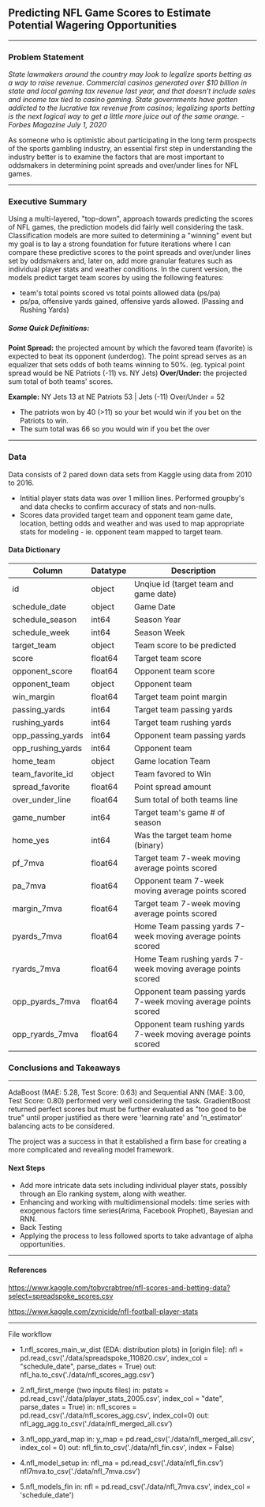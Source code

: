 ## Predicting NFL Game Scores to Estimate Potential Wagering Opportunities

---

### Problem Statement

*State lawmakers around the country may look to legalize sports betting as a way to raise revenue. Commercial casinos generated over $10 billion in state and local gaming tax revenue last year, and that doesn’t include sales and income tax tied to casino gaming. State governments have gotten addicted to the lucrative tax revenue from casinos; legalizing sports betting is the next logical way to get a little more juice out of the same orange. - Forbes Magazine July 1, 2020*

As someone who is optimistic about participating in the long term prospects of the sports gambling industry, an essential first step in understanding the industry better is to examine the factors that are most important to oddsmakers in determining point spreads and over/under lines for NFL games.

---
### Executive Summary


Using a multi-layered, "top-down", approach towards predicting the scores of NFL games, the prediction models did fairly well considering the task. Classification models are more suited to determining a "winning" event but my goal is to lay a strong foundation for future iterations where I can compare these predictive scores to the point spreads and over/under lines set by oddsmakers and, later on, add more granular features such as individual player stats and weather conditions. In the curent version, the models predict target team scores by using the following features:

* team's total points scored vs total points allowed data (ps/pa)
* ps/pa, offensive yards gained, offensive yards allowed. (Passing and Rushing Yards)

##### Some Quick Definitions:

__Point Spread:__ the projected amount by which the favored team (favorite) is expected to beat its opponent (underdog). The point spread serves as an equalizer that sets odds of both teams winning to 50%.  (eg. typical point spread would be NE Patriots (-11) vs. NY Jets)
__Over/Under:__ the projected sum total of both teams’ scores. 

__Example:__ NY Jets 13  at NE Patriots 53 | Jets (-11) Over/Under = 52
- The patriots won by 40 (>11) so your bet would win if you bet on the Patriots to win.
- The sum total was 66 so you would win if you bet the over



---
### Data

Data consists of 2 pared down data sets from Kaggle using data from 2010 to 2016.  
- Intitial player stats data was over 1 million lines. Performed groupby's and data checks to confirm accuracy of stats and non-nulls.
- Scores data provided target team and opponent team game date, location, betting odds and weather and was used to map appropriate stats for modeling - ie. opponent team mapped to target team.


#### Data Dictionary

 |Column|Datatype|Description|
 |---|---|---|
 |id               |object |Unqiue id (target team and game date)
 |schedule_date    |object |Game Date
 |schedule_season  |int64  |Season Year
 |schedule_week    |int64  |Season Week
 |target_team      |object |Team score to be predicted
 |score            |float64|Target team score
 |opponent_score   |float64|Opponent team score
 |opponent_team    |object |Opponent team
 |win_margin       |float64|Target team point margin
 |passing_yards    |int64  |Target team passing yards
 |rushing_yards    |int64  |Target team rushing yards
 |opp_passing_yards|int64  |Opponent team passing yards
 |opp_rushing_yards|int64  |Opponent team
 |home_team        |object |Game location Team
 |team_favorite_id |object |Team favored to Win
 |spread_favorite  |float64|Point spread amount
 |over_under_line  |float64|Sum total of both teams line
 |game_number      |int64  |Target team's game # of season
 |home_yes         |int64  |Was the target team home (binary)
 |pf_7mva          |float64|Target team 7-week moving average points scored
 |pa_7mva          |float64|Opponent team 7-week moving average points scored
 |margin_7mva      |float64|Target team 7-week moving average points scored
 |pyards_7mva      |float64|Home Team passing yards 7-week moving average points scored
 |ryards_7mva      |float64|Home Team rushing yards 7-week moving average points scored
 |opp_pyards_7mva  |float64|Opponent team passing yards 7-week moving average points scored
 |opp_ryards_7mva  |float64|Opponent team rushing yards 7-week moving average points scored
 
 
 ### Conclusions and Takeaways
 ---
 
 
AdaBoost (MAE: 5.28, Test Score: 0.63) and Sequential ANN (MAE: 3.00, Test Score: 0.80) performed very well considering the task. GradientBoost returned perfect scores but must be further evaluated as "too good to be true" until proper justified as there were 'learning rate' and 'n_estimator' balancing acts to be considered.

The project was a success in that it established a firm base for creating a more complicated and revealing model framework.

#### Next Steps

- Add more intricate data sets including individual player stats, possibly through an Elo ranking system, along with weather.
- Enhancing and working with multidimensional models: time series with exogenous factors time series(Arima, Facebook Prophet), Bayesian and RNN.
- Back Testing
- Applying the process to less followed sports to take advantage of alpha opportunities.


---
#### References

https://www.kaggle.com/tobycrabtree/nfl-scores-and-betting-data?select=spreadspoke_scores.csv

https://www.kaggle.com/zynicide/nfl-football-player-stats

---
File workflow

- 1.nfl_scores_main_w_dist (EDA: distribution plots)
in [origin file]: nfl = pd.read_csv('./data/spreadspoke_110820.csv', index_col = "schedule_date", parse_dates = True)
out: nfl_ha.to_csv('./data/nfl_scores_agg.csv’)

- 2.nfl_first_merge (two inputs files)
in: pstats = pd.read_csv('./data/player_stats_2005.csv', index_col = "date", parse_dates = True)
in: nfl_scores = pd.read_csv('./data/nfl_scores_agg.csv', index_col=0)
out: nfl_agg_agg.to_csv('./data/nfl_merged_all.csv’)

- 3.nfl_opp_yard_map
in: y_map = pd.read_csv('./data/nfl_merged_all.csv', index_col = 0)
out: nfl_fin.to_csv('./data/nfl_fin.csv', index = False)

- 4.nfl_model_setup
in: nfl_ma = pd.read_csv('./data/nfl_fin.csv’)
nfl7mva.to_csv('./data/nfl_7mva.csv’) 

- 5.nfl_models_fin
in: nfl = pd.read_csv('./data/nfl_7mva.csv', index_col = 'schedule_date')